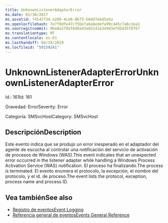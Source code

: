 ```yaml
---
title: UnknownListenerAdapterError
ms.date: 03/30/2017
ms.assetid: f454773d-a208-4ce0-8675-b6dd7ebd5a5a
ms.openlocfilehash: 7e7f8dfe47cf5be7a6abedefa99c445c7a6c2ea1
ms.sourcegitcommit: 0be8a279af6d8a43e03141e349d3efd5d35f8767
ms.translationtype: MT
ms.contentlocale: es-ES
ms.lasthandoff: 04/18/2019
ms.locfileid: "59159241"
---
```

# <a name="unknownlisteneradaptererror"></a><span data-ttu-id="e72dd-102">UnknownListenerAdapterError</span><span class="sxs-lookup"><span data-stu-id="e72dd-102">UnknownListenerAdapterError</span></span>
<span data-ttu-id="e72dd-103">Id.: 161</span><span class="sxs-lookup"><span data-stu-id="e72dd-103">Id: 161</span></span>  
  
 <span data-ttu-id="e72dd-104">Gravedad: Error</span><span class="sxs-lookup"><span data-stu-id="e72dd-104">Severity: Error</span></span>  
  
 <span data-ttu-id="e72dd-105">Categoría: SMSvcHost</span><span class="sxs-lookup"><span data-stu-id="e72dd-105">Category: SMSvcHost</span></span>  
  
## <a name="description"></a><span data-ttu-id="e72dd-106">Descripción</span><span class="sxs-lookup"><span data-stu-id="e72dd-106">Description</span></span>  
 <span data-ttu-id="e72dd-107">Este evento indica que se produjo un error inesperado en el adaptador del agente de escucha al controlar una notificación del servicio de activación de procesos de Windows (WAS).</span><span class="sxs-lookup"><span data-stu-id="e72dd-107">This event indicates that an unexpected error occurred in the listener adapter while handling a Windows Process Activation Service (WAS) notification.</span></span> <span data-ttu-id="e72dd-108">El proceso ha finalizando.</span><span class="sxs-lookup"><span data-stu-id="e72dd-108">The process is terminated.</span></span> <span data-ttu-id="e72dd-109">El evento enumera el protocolo, la excepción, el nombre del protocolo, y el id. de proceso.</span><span class="sxs-lookup"><span data-stu-id="e72dd-109">The event lists the protocol, exception, process name and process ID.</span></span>  
  
## <a name="see-also"></a><span data-ttu-id="e72dd-110">Vea también</span><span class="sxs-lookup"><span data-stu-id="e72dd-110">See also</span></span>

- [<span data-ttu-id="e72dd-111">Registro de eventos</span><span class="sxs-lookup"><span data-stu-id="e72dd-111">Event Logging</span></span>](../../../../../docs/framework/wcf/diagnostics/event-logging/index.md)
- [<span data-ttu-id="e72dd-112">Referencia general de eventos</span><span class="sxs-lookup"><span data-stu-id="e72dd-112">Events General Reference</span></span>](../../../../../docs/framework/wcf/diagnostics/event-logging/events-general-reference.md)
